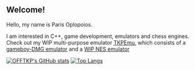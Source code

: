 ## Welcome!
Hello, my name is Paris Oplopoios.

I am interested in C++, game development, emulators and chess engines. Check out my WIP multi-purpose emulator [TKPEmu](https://github.com/OFFTKP/TKPEmu), which consists of a [gameboy-DMG emulator](https://github.com/OFFTKP/GameboyTKP) and a [WIP NES emulator](https://github.com/OFFTKP/NESTKP)

[![OFFTKP's GitHub stats](https://github-readme-stats.vercel.app/api?username=offtkp)](https://github.com/anuraghazra/github-readme-stats)
[![Top Langs](https://github-readme-stats.vercel.app/api/top-langs/?username=offtkp&exclude_repo=glad-stable&layout=compact)](https://github.com/anuraghazra/github-readme-stats)
